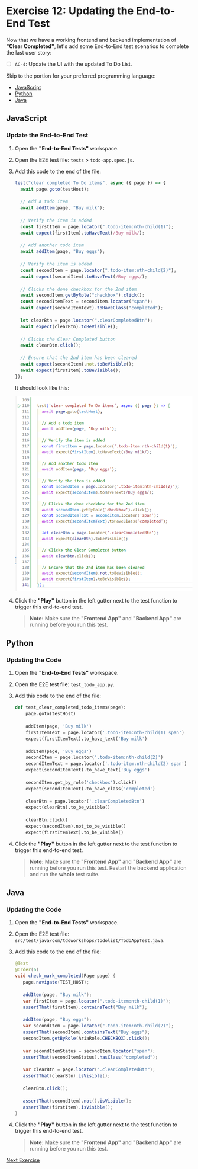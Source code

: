 # Exercise 12: Updating the End-to-End Test

Now that we have a working frontend and backend implementation of **"Clear Completed"**, let's add some End-to-End test scenarios to complete the last user story:

- [ ] `AC-4`: Update the UI with the updated To Do List.

Skip to the portion for your preferred programming language:

- [JavaScript](#javascript)
- [Python](#python)
- [Java](#java)

## JavaScript

### Update the End-to-End Test

1. Open the **"End-to-End Tests"** workspace.

2. Open the E2E test file: `tests` > `todo-app.spec.js`.

3. Add this code to the end of the file:

   ```javascript
   test("clear completed To Do items", async ({ page }) => {
     await page.goto(testHost);

     // Add a todo item
     await addItem(page, "Buy milk");

     // Verify the item is added
     const firstItem = page.locator(".todo-item:nth-child(1)");
     await expect(firstItem).toHaveText(/Buy milk/);

     // Add another todo item
     await addItem(page, "Buy eggs");

     // Verify the item is added
     const secondItem = page.locator(".todo-item:nth-child(2)");
     await expect(secondItem).toHaveText(/Buy eggs/);

     // Clicks the done checkbox for the 2nd item
     await secondItem.getByRole("checkbox").click();
     const secondItemText = secondItem.locator("span");
     await expect(secondItemText).toHaveClass("completed");

     let clearBtn = page.locator(".clearCompletedBtn");
     await expect(clearBtn).toBeVisible();

     // Clicks the Clear Completed button
     await clearBtn.click();

     // Ensure that the 2nd item has been cleared
     await expect(secondItem).not.toBeVisible();
     await expect(firstItem).toBeVisible();
   });
   ```

   It should look like this:

   ![](../images/exercise12/js_e2e1.png)

4. Click the **"Play"** button in the left gutter next to the test function to trigger this end-to-end test.

   > **Note:** Make sure the **"Frontend App"** and **"Backend App"** are running before you run this test.

## Python

### Updating the Code

1. Open the **"End-to-End Tests"** workspace.

2. Open the E2E test file: `test_todo_app.py`.

3. Add this code to the end of the file:

   ```python
   def test_clear_completed_todo_items(page):
       page.goto(testHost)

       addItem(page, 'Buy milk')
       firstItemText = page.locator('.todo-item:nth-child(1) span')
       expect(firstItemText).to_have_text('Buy milk')

       addItem(page, 'Buy eggs')
       secondItem = page.locator('.todo-item:nth-child(2)')
       secondItemText = page.locator('.todo-item:nth-child(2) span')
       expect(secondItemText).to_have_text('Buy eggs')

       secondItem.get_by_role('checkbox').click()
       expect(secondItemText).to_have_class('completed')

       clearBtn = page.locator('.clearCompletedBtn')
       expect(clearBtn).to_be_visible()

       clearBtn.click()
       expect(secondItem).not_to_be_visible()
       expect(firstItemText).to_be_visible()
   ```

4. Click the **"Play"** button in the left gutter next to the test function to trigger this end-to-end test.

   > **Note:** Make sure the **"Frontend App"** and **"Backend App"** are running before you run this test. Restart the backend application and run the **whole** test suite.

## Java

### Updating the Code

1. Open the **"End-to-End Tests"** workspace.

2. Open the E2E test file: `src/test/java/com/tddworkshops/todolist/TodoAppTest.java`.

3. Add this code to the end of the file:

   ```java
   @Test
   @Order(6)
   void check_mark_completed(Page page) {
      page.navigate(TEST_HOST);

      addItem(page, "Buy milk");
      var firstItem = page.locator(".todo-item:nth-child(1)");
      assertThat(firstItem).containsText("Buy milk");

      addItem(page, "Buy eggs");
      var secondItem = page.locator(".todo-item:nth-child(2)");
      assertThat(secondItem).containsText("Buy eggs");
      secondItem.getByRole(AriaRole.CHECKBOX).click();

      var secondItemStatus = secondItem.locator("span");
      assertThat(secondItemStatus).hasClass("completed");

      var clearBtn = page.locator(".clearCompletedBtn");
      assertThat(clearBtn).isVisible();

      clearBtn.click();

      assertThat(secondItem).not().isVisible();
      assertThat(firstItem).isVisible();
   }
   ```

4. Click the **"Play"** button in the left gutter next to the test function to trigger this end-to-end test.

   > **Note:** Make sure the **"Frontend App"** and **"Backend App"** are running before you run this test.

[Next Exercise](./exercise13.md)
